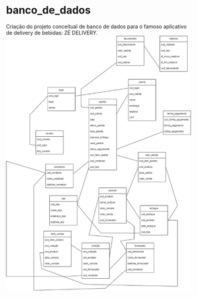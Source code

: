 # banco_de_dados
Criação do projeto conceitual de banco de dados para o famoso aplicativo de delivery de bebidas: ZÉ DELIVERY.
<img src="https://github.com/upthiago/banco_de_dados/blob/main/ze_delivery.png"/>
